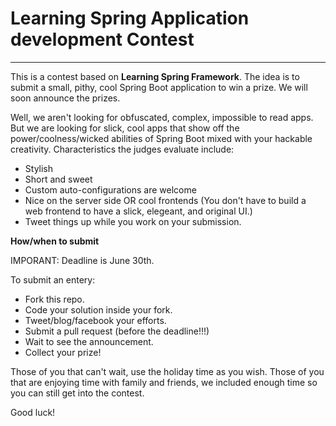 #  Learning Spring Application development Contest

***
This is a contest based on **Learning Spring Framework**. The idea is to submit a small, pithy, cool Spring Boot application to win a prize. We will soon announce the prizes.

Well, we aren't looking for obfuscated, complex, impossible to read apps. But we are looking for slick, cool apps that show off the power/coolness/wicked abilities of Spring Boot mixed with your hackable creativity. Characteristics the judges evaluate include:

* Stylish
* Short and sweet
* Custom auto-configurations are welcome
* Nice on the server side OR cool frontends (You don't have to build a web frontend to have a slick, elegeant, and original UI.)
* Tweet things up while you work on your submission.

**How/when to submit**

IMPORANT: Deadline is June 30th.

To submit an entery:

*  Fork this repo.
*  Code your solution inside your fork.
*  Tweet/blog/facebook your efforts.
*  Submit a pull request (before the deadline!!!)
*  Wait to see the announcement.
*  Collect your prize!

Those of you that can't wait, use the holiday time as you wish. Those of you that are enjoying time with family and friends, we included enough time so you can still get into the contest.

Good luck!
